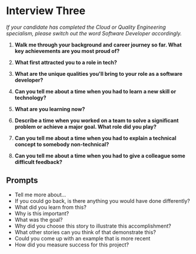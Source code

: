 # Interview Three
_If your candidate has completed the Cloud or Quality Engineering specialism, please switch out the word Software Developer accordingly._

1. **Walk me through your background and career journey so far. What key achievements are you most proud of?**

2. **What first attracted you to a role in tech?**

3. **What are the unique qualities you'll bring to your role as a software developer?**

4. **Can you tell me about a time when you had to learn a new skill or technology?**

5. **What are you learning now?**

6. **Describe a time when you worked on a team to solve a significant problem or achieve a major goal. What role did you play?**

7. **Can you tell me about a time when you had to explain a technical concept to somebody non-technical?**

8. **Can you tell me about a time when you had to give a colleague some difficult feedback?**

## Prompts

- Tell me more about...
- If you could go back, is there anything you would have done differently?
- What did you learn from this?
- Why is this important?
- What was the goal?
- Why did you choose this story to illustrate this accomplishment?
- What other stories can you think of that demonstrate this?
- Could you come up with an example that is more recent
- How did you measure success for this project?












